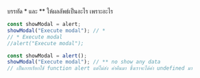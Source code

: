 บรรทัด \* และ \*\* ให้ผลลัพธ์เป็นอะไร เพราะอะไร

```js
const showModal = alert;
showModal("Execute modal"); // *
// * Execute modal
//alert("Execute modal");
```

```js
const showModal = alert();
showModal("Execute modal"); // ** no show any data
// เป็นการเรียกใช้ function alert แต่ไม่ส่ง ค่าคืนมา ซึ้งเราจะได้ค่า undefined มา 